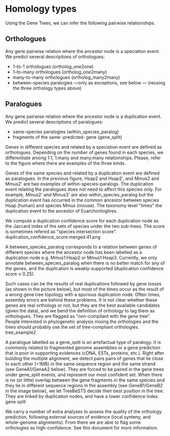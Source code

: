 # Homology types

Using the Gene Trees, we can infer the following pairwise relationships.

## Orthologues

Any gene pairwise relation where the ancestor node is a speciation event. We predict several descriptions of orthologues:
* 1-to-1 orthologues (ortholog_one2one)
* 1-to-many orthologues (ortholog_one2many)
* many-to-many orthologues (ortholog_many2many)
* between-species paralogies —only as exceptions, see below — (reusing the three orthology types above)

## Paralogues

Any gene pairwise relation where the ancestor node is a duplication event. We predict several descriptions of paralogues:
* same-species paralogies (within_species_paralog)
* fragments of the same ‐predicted‐ gene (gene_split)

Genes in different species and related by a speciation event are defined as orthologues. Depending on the number of genes found in each species, we differentiate among 1:1, 1:many and many:many relationships. Please, refer to the figure where there are examples of the three kinds.

Genes of the same species and related by a duplication event are defined as paralogues. In the previous figure, Hsap2 and Hsap2', and Mmus2 and Mmus2' are two examples of within-species-paralogs. The duplication event relating the paralogues does not need to affect this species only. For example, Mmus2' and Mmus3' are also within_species_paralog but the duplication event has occurred in the common ancestor between species Hsap (human) and species Mmus (mouse). The taxonomy level "times" the duplication event to the ancestor of Euarchontoglires.

We compute a duplication confidence score for each duplication node as the Jaccard index of the sets of species under the two sub-trees. The score is sometimes refered as "species intersection score". 
duplication_confidence_score.merged.41.png

A between_species_paralog corresponds to a relation between genes of different species where the ancestor node has been labelled as a duplication node e.g. Mmus1:Hsap2 or Mmus1:Hsap3. Currently, we only annotate between_species_paralog when there is no better match for any of the genes, and the duplication is weakly-supported (duplication confidence score ≤ 0.25).

Such cases can be the results of real duplications followed by gene losses (as shown in the picture below), but most of the times occur as the result of a wrong gene tree topology with a spurious duplication node. Often times, assembly errors are behind these problems. It is not clear whether these genes are real orthologs or not, but they are the best available candidates (given the data), and we bend the definition of orthology to tag them as orthologues. They are flagged as "non-compliant with the gene tree". People interested in phylogenetic analysis mixing the orthologies and the trees should probably use the set of tree-compliant orthologies. 
tree_example2

A paralogue labelled as a gene_split is an artefactual type of paralogy. It is commonly related to fragmented genome assemblies or a gene prediction that is poor in supporting evidences (cDNA, ESTs, proteins, etc.). Right after building the multiple alignment, we detect pairs pairs of genes that lie close to each other (<1MB) in the same sequence region and the same strand (see GeneA1/GeneA2 below). They are forced to be paired in the gene trees under gene_split events, and represent our most confident set. When there is no (or little) overlap between the gene fragments in the same species and they lie in different sequence regions in the assembly (see GeneB1/GeneB2 in the image below), we let TreeBeST5 decide their best position in the tree. They are linked by duplication nodes, and have a lower confidence index. 
gene split

We carry a number of extra analyses to assess the quality of the orthology prediction, following external sources of evidence (local synteny, and whole-genome alignments). From there we are able to flag some orthologies as high-confidence. See this document for more information.

